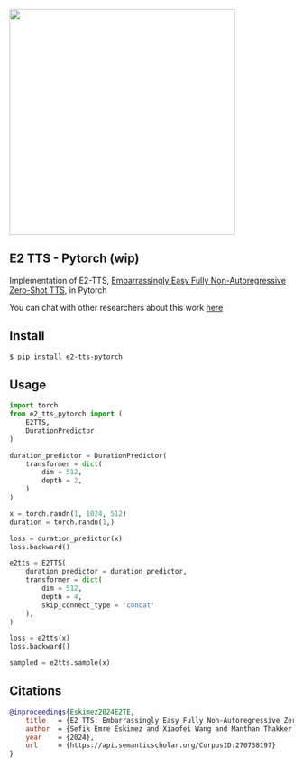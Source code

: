 
<img src="./e2-tts.png" width="400px"></img>

## E2 TTS - Pytorch (wip)

Implementation of E2-TTS, <a href="https://arxiv.org/abs/2406.18009v1">Embarrassingly Easy Fully Non-Autoregressive Zero-Shot TTS</a>, in Pytorch

You can chat with other researchers about this work <a href="https://discord.gg/XXHAarGSEH">here</a>

## Install

```bash
$ pip install e2-tts-pytorch
```

## Usage

```python
import torch
from e2_tts_pytorch import (
    E2TTS,
    DurationPredictor
)

duration_predictor = DurationPredictor(
    transformer = dict(
        dim = 512,
        depth = 2,
    )
)

x = torch.randn(1, 1024, 512)
duration = torch.randn(1,)

loss = duration_predictor(x)
loss.backward()

e2tts = E2TTS(
    duration_predictor = duration_predictor,
    transformer = dict(
        dim = 512,
        depth = 4,
        skip_connect_type = 'concat'
    ),
)

loss = e2tts(x)
loss.backward()

sampled = e2tts.sample(x)
```

## Citations

```bibtex
@inproceedings{Eskimez2024E2TE,
    title   = {E2 TTS: Embarrassingly Easy Fully Non-Autoregressive Zero-Shot TTS},
    author  = {Sefik Emre Eskimez and Xiaofei Wang and Manthan Thakker and Canrun Li and Chung-Hsien Tsai and Zhen Xiao and Hemin Yang and Zirun Zhu and Min Tang and Xu Tan and Yanqing Liu and Sheng Zhao and Naoyuki Kanda},
    year    = {2024},
    url     = {https://api.semanticscholar.org/CorpusID:270738197}
}
```
